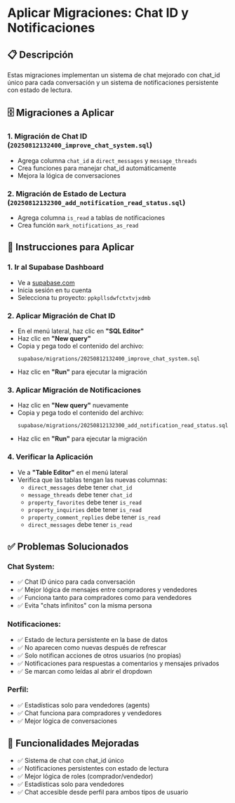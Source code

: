 # Aplicar Migraciones: Chat ID y Notificaciones

## 📋 **Descripción**
Estas migraciones implementan un sistema de chat mejorado con chat_id único para cada conversación y un sistema de notificaciones persistente con estado de lectura.

## 🗄️ **Migraciones a Aplicar**

### 1. **Migración de Chat ID** (`20250812132400_improve_chat_system.sql`)
- Agrega columna `chat_id` a `direct_messages` y `message_threads`
- Crea funciones para manejar chat_id automáticamente
- Mejora la lógica de conversaciones

### 2. **Migración de Estado de Lectura** (`20250812132300_add_notification_read_status.sql`)
- Agrega columna `is_read` a tablas de notificaciones
- Crea función `mark_notifications_as_read`

## 📝 **Instrucciones para Aplicar**

### 1. **Ir al Supabase Dashboard**
- Ve a [supabase.com](https://supabase.com)
- Inicia sesión en tu cuenta
- Selecciona tu proyecto: `ppkpllsdwfctxtvjxdmb`

### 2. **Aplicar Migración de Chat ID**
- En el menú lateral, haz clic en **"SQL Editor"**
- Haz clic en **"New query"**
- Copia y pega todo el contenido del archivo:
  ```
  supabase/migrations/20250812132400_improve_chat_system.sql
  ```
- Haz clic en **"Run"** para ejecutar la migración

### 3. **Aplicar Migración de Notificaciones**
- Haz clic en **"New query"** nuevamente
- Copia y pega todo el contenido del archivo:
  ```
  supabase/migrations/20250812132300_add_notification_read_status.sql
  ```
- Haz clic en **"Run"** para ejecutar la migración

### 4. **Verificar la Aplicación**
- Ve a **"Table Editor"** en el menú lateral
- Verifica que las tablas tengan las nuevas columnas:
  - `direct_messages` debe tener `chat_id`
  - `message_threads` debe tener `chat_id`
  - `property_favorites` debe tener `is_read`
  - `property_inquiries` debe tener `is_read`
  - `property_comment_replies` debe tener `is_read`
  - `direct_messages` debe tener `is_read`

## ✅ **Problemas Solucionados**

### **Chat System:**
- ✅ Chat ID único para cada conversación
- ✅ Mejor lógica de mensajes entre compradores y vendedores
- ✅ Funciona tanto para compradores como para vendedores
- ✅ Evita "chats infinitos" con la misma persona

### **Notificaciones:**
- ✅ Estado de lectura persistente en la base de datos
- ✅ No aparecen como nuevas después de refrescar
- ✅ Solo notifican acciones de otros usuarios (no propias)
- ✅ Notificaciones para respuestas a comentarios y mensajes privados
- ✅ Se marcan como leídas al abrir el dropdown

### **Perfil:**
- ✅ Estadísticas solo para vendedores (agents)
- ✅ Chat funciona para compradores y vendedores
- ✅ Mejor lógica de conversaciones

## 🔧 **Funcionalidades Mejoradas**
- ✅ Sistema de chat con chat_id único
- ✅ Notificaciones persistentes con estado de lectura
- ✅ Mejor lógica de roles (comprador/vendedor)
- ✅ Estadísticas solo para vendedores
- ✅ Chat accesible desde perfil para ambos tipos de usuario
